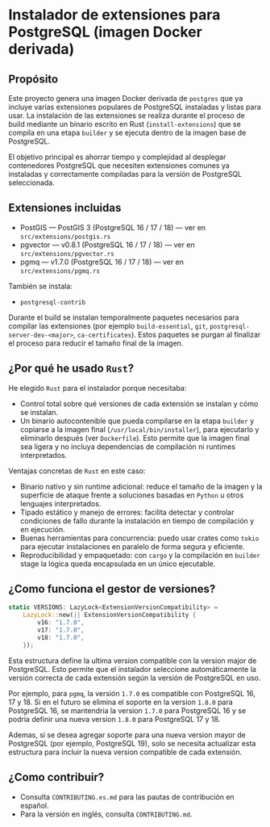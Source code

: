 # Instalador de extensiones para PostgreSQL (imagen Docker derivada)

## Propósito

Este proyecto genera una imagen Docker derivada de `postgres` que ya incluye varias extensiones populares de PostgreSQL instaladas y listas para usar. La instalación de las extensiones se realiza durante el proceso de build mediante un binario escrito en Rust (`install-extensions`) que se compila en una etapa `builder` y se ejecuta dentro de la imagen base de PostgreSQL.

El objetivo principal es ahorrar tiempo y complejidad al desplegar contenedores PostgreSQL que necesiten extensiones comunes ya instaladas y correctamente compiladas para la versión de PostgreSQL seleccionada.

## Extensiones incluidas

- PostGIS — PostGIS 3 (PostgreSQL 16 / 17 / 18) — ver en `src/extensions/postgis.rs`
- pgvector — v0.8.1 (PostgreSQL 16 / 17 / 18) — ver en `src/extensions/pgvector.rs`
- pgmq — v1.7.0 (PostgreSQL 16 / 17 / 18) — ver en `src/extensions/pgmq.rs`

También se instala:

- `postgresql-contrib`

Durante el build se instalan temporalmente paquetes necesarios para compilar las extensiones (por ejemplo `build-essential`, `git`, `postgresql-server-dev-<major>`, `ca-certificates`). Estos paquetes se purgan al finalizar el proceso para reducir el tamaño final de la imagen.

## ¿Por qué he usado `Rust`?

He elegido `Rust` para el instalador porque necesitaba:

- Control total sobre qué versiones de cada extensión se instalan y cómo se instalan.
- Un binario autocontenible que pueda compilarse en la etapa `builder` y copiarse a la imagen final (`/usr/local/bin/installer`), para ejecutarlo y eliminarlo después (ver `Dockerfile`).
  Esto permite que la imagen final sea ligera y no incluya dependencias de compilación ni runtimes interpretados.

Ventajas concretas de `Rust` en este caso:

- Binario nativo y sin runtime adicional: reduce el tamaño de la imagen y la superficie de ataque frente a soluciones basadas en `Python` u otros lenguajes interpretados.
- Tipado estático y manejo de errores: facilita detectar y controlar condiciones de fallo durante la instalación en tiempo de compilación y en ejecución.
- Buenas herramientas para concurrencia: puedo usar crates como `tokio` para ejecutar instalaciones en paralelo de forma segura y eficiente.
- Reproducibilidad y empaquetado: con `cargo` y la compilación en `builder` stage la lógica queda encapsulada en un único ejecutable.

## ¿Como funciona el gestor de versiones?

```rust
static VERSIONS: LazyLock<ExtensionVersionCompatibility> =
    LazyLock::new(|| ExtensionVersionCompatibility {
        v16: "1.7.0",
        v17: "1.7.0",
        v18: "1.7.0",
    });
```

Esta estructura define la ultima version compatible con la version major de PostgreSQL. Esto permite que el instalador seleccione automáticamente la versión correcta de cada extensión según la versión de PostgreSQL en uso.

Por ejemplo, para `pgmq`, la versión `1.7.0` es compatible con PostgreSQL 16, 17 y 18. Si en el futuro se elimina el soporte en la version `1.8.0` para PostgreSQL 16, se mantendria la version `1.7.0` para PostgreSQL 16 y se podria definir una nueva version `1.8.0` para PostgreSQL 17 y 18.

Ademas, si se desea agregar soporte para una nueva version mayor de PostgreSQL (por ejemplo, PostgreSQL 19), solo se necesita actualizar esta estructura para incluir la nueva version compatible de cada extensión.

## ¿Como contribuir?
- Consulta `CONTRIBUTING.es.md` para las pautas de contribución en español.
- Para la versión en inglés, consulta `CONTRIBUTING.md`.